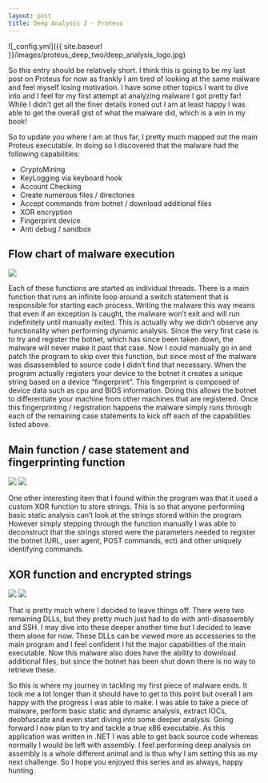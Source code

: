 ```yaml
---
layout: post
title: Deep Analysis 2 - Proteus 
---
```


![_config.yml]({{ site.baseurl }}/images/proteus_deep_two/deep_analysis_logo.jpg)

So this entry should be relatively short. I think this is going to be my last post on Proteus for now as frankly I am tired of looking at the same malware and feel myself losing motivation. I have some other topics I want to dive into and I feel for my first attempt at analyzing malware I got pretty far! While I didn’t get all the finer details ironed out I am at least happy I was able to get the overall gist of what the malware did, which is a win in my book! 

So to update you where I am at thus far, I pretty much mapped out the main Proteus executable. In doing so I discovered that the malware had the following capabilities:

   * CryptoMining
   * KeyLogging via keyboard hook
   * Account Checking 
   * Create numerous files / directories
   * Accept commands from botnet / download additional files
   * XOR encryption 
   * Fingerprint device
   * Anti debug / sandbox 

## Flow chart of malware execution

<img src="{{ site.baseurl }}/images/proteus_deep_two/flow_chart.PNG">

Each of these functions are started as individual threads. There is a main function that runs an infinite loop around a switch statement that is responsible for starting each process. Writing the malware this way means that even if an exception is caught, the malware won’t exit and will run indefinitely until manually exited. This is actually why we didn’t observe any functionality when performing dynamic analysis. Since the very first case is to try and register the botnet, which has since been taken down, the malware will never make it past that case. Now I could manually go in and patch the program to skip over this function, but since most of the malware was disassembled to source code I didn’t find that necessary. When the program actually registers your device to the botnet it creates a unique string based on a device “fingerprint”. This fingerprint is composed of device data such as cpu and BIOS information. Doing this allows the botnet to differentiate your machine from other machines that are registered. Once this fingerprinting / registration happens the malware simply runs through each of the remaining case statements to kick off each of the capabilities listed above. 

## Main function / case statement and fingerprinting function 

<img src="{{ site.baseurl }}/images/proteus_deep_two/main_function.PNG">

<img src="{{ site.baseurl }}/images/proteus_deep_two/fingerprint.PNG">

One other interesting item that I found within the program was that it used a custom XOR function to store strings. This is so that anyone performing basic static analysis can’t look at the strings stored within the program. However simply stepping through the function manually I was able to deconstruct that the strings stored were the parameters needed to register the botnet (URL, user agent, POST commands, ect) and other uniquely identifying commands.

## XOR function and encrypted strings

<img src="{{ site.baseurl }}/images/proteus_deep_two/xor.PNG">

<img src="{{ site.baseurl }}/images/proteus_deep_two/encrypted_strings.PNG">

That is pretty much where I decided to leave things off. There were two remaining DLLs, but they pretty much just had to do with anti-disassembly and SSH. I may dive into these deeper another time but I decided to leave them alone for now. These DLLs can be viewed more as accessories to the main program and I feel confident I hit the major capabilities of the main executable. Now this malware also does have the ability to download additional files, but since the botnet has been shut down there is no way to retrieve these. 

So this is where my journey in tackling my first piece of malware ends. It took me a lot longer than it should have to get to this point but overall I am happy with the progress I was able to make. I was able to take a piece of malware, perform basic static and dynamic analysis, extract IOCs, deobfuscate and even start diving into some deeper analysis. Going forward I now plan to try and tackle a true x86 executable. As this application was written in .NET I was able to get back source code whereas normally I would be left with assembly. I feel performing deep analysis on assembly is a whole different animal and is thus why I am setting this as my next challenge. So I hope you enjoyed this series and as always, happy hunting. 
